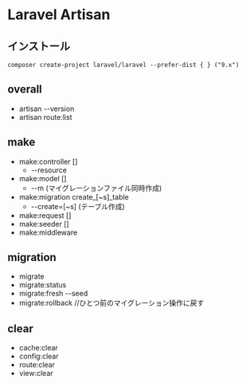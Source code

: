 # Laravel Artisan 

## インストール
```
composer create-project laravel/laravel --prefer-dist { } ("9.x")
```

## overall

- artisan --version
- artisan route:list

## make

- make:controller []
  - --resource
- make:model []
  - --m (マイグレーションファイル同時作成)
- make:migration create_[~s]_table
  - --create=[~s] (テーブル作成)
- make:request []
- make:seeder []
- make:middleware


## migration

- migrate
- migrate:status
- migrate:fresh --seed
- migrate:rollback //ひとつ前のマイグレーション操作に戻す

## clear

- cache:clear
- config:clear
- route:clear
- view:clear
